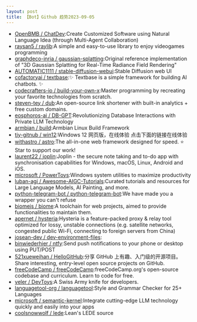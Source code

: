 ```yaml
---
layout: post
title: 【Bot】Github 趋势2023-09-05
---
```


* [OpenBMB / ChatDev](https://github.com/OpenBMB/ChatDev):Create Customized Software using Natural Language Idea (through Multi-Agent Collaboration)
* [raysan5 / raylib](https://github.com/raysan5/raylib):A simple and easy-to-use library to enjoy videogames programming
* [graphdeco-inria / gaussian-splatting](https://github.com/graphdeco-inria/gaussian-splatting):Original reference implementation of "3D Gaussian Splatting for Real-Time Radiance Field Rendering"
* [AUTOMATIC1111 / stable-diffusion-webui](https://github.com/AUTOMATIC1111/stable-diffusion-webui):Stable Diffusion web UI
* [cofactoryai / textbase](https://github.com/cofactoryai/textbase):✨ Textbase is a simple framework for building AI chatbots. ✨
* [codecrafters-io / build-your-own-x](https://github.com/codecrafters-io/build-your-own-x):Master programming by recreating your favorite technologies from scratch.
* [steven-tey / dub](https://github.com/steven-tey/dub):An open-source link shortener with built-in analytics + free custom domains.
* [eosphoros-ai / DB-GPT](https://github.com/eosphoros-ai/DB-GPT):Revolutionizing Database Interactions with Private LLM Technology
* [armbian / build](https://github.com/armbian/build):Armbian Linux Build Framework
* [tjy-gitnub / win12](https://github.com/tjy-gitnub/win12):Windows 12 网页版，在线体验 点击下面的链接在线体验
* [withastro / astro](https://github.com/withastro/astro):The all-in-one web framework designed for speed. ⭐️ Star to support our work!
* [laurent22 / joplin](https://github.com/laurent22/joplin):Joplin - the secure note taking and to-do app with synchronisation capabilities for Windows, macOS, Linux, Android and iOS.
* [microsoft / PowerToys](https://github.com/microsoft/PowerToys):Windows system utilities to maximize productivity
* [luban-agi / Awesome-AIGC-Tutorials](https://github.com/luban-agi/Awesome-AIGC-Tutorials):Curated tutorials and resources for Large Language Models, AI Painting, and more.
* [python-telegram-bot / python-telegram-bot](https://github.com/python-telegram-bot/python-telegram-bot):We have made you a wrapper you can't refuse
* [biomejs / biome](https://github.com/biomejs/biome):A toolchain for web projects, aimed to provide functionalities to maintain them.
* [apernet / hysteria](https://github.com/apernet/hysteria):Hysteria is a feature-packed proxy & relay tool optimized for lossy, unstable connections (e.g. satellite networks, congested public Wi-Fi, connecting to foreign servers from China)
* [josean-dev / dev-environment-files](https://github.com/josean-dev/dev-environment-files):
* [binwiederhier / ntfy](https://github.com/binwiederhier/ntfy):Send push notifications to your phone or desktop using PUT/POST
* [521xueweihan / HelloGitHub](https://github.com/521xueweihan/HelloGitHub):分享 GitHub 上有趣、入门级的开源项目。Share interesting, entry-level open source projects on GitHub.
* [freeCodeCamp / freeCodeCamp](https://github.com/freeCodeCamp/freeCodeCamp):freeCodeCamp.org's open-source codebase and curriculum. Learn to code for free.
* [veler / DevToys](https://github.com/veler/DevToys):A Swiss Army knife for developers.
* [languagetool-org / languagetool](https://github.com/languagetool-org/languagetool):Style and Grammar Checker for 25+ Languages
* [microsoft / semantic-kernel](https://github.com/microsoft/semantic-kernel):Integrate cutting-edge LLM technology quickly and easily into your apps
* [coolsnowwolf / lede](https://github.com/coolsnowwolf/lede):Lean's LEDE source
